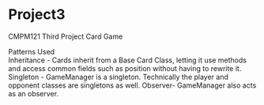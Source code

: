 # Project3
CMPM121 Third Project Card Game

Patterns Used <br/>
Inheritance - Cards inherit from a Base Card Class, letting it use methods and access common fields such as position without having to rewrite it.
Singleton - GameManager is a singleton. Technically the player and opponent classes are singletons as well.
Observer- GameManager also acts as an observer.
